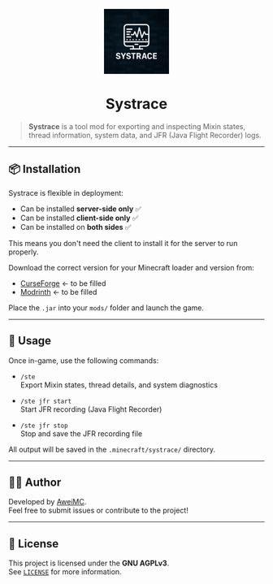 <p align="center">
  <img src="https://github.com/AweiMC/Systrace/blob/main/common/src/main/resources/assets/systrace/icon.png" width="128" height="128">
</p>

<h1 align="center">Systrace</h1>

> **Systrace** is a tool mod for exporting and inspecting Mixin states, thread information, system data, and JFR (Java Flight Recorder) logs.

---

## 📦 Installation

Systrace is flexible in deployment:

- Can be installed **server-side only** ✅  
- Can be installed **client-side only** ✅  
- Can be installed on **both sides** ✅  

This means you don't need the client to install it for the server to run properly.

Download the correct version for your Minecraft loader and version from:

- [CurseForge](https://curseforge.com/...) ← to be filled  
- [Modrinth](https://modrinth.com/...) ← to be filled  

Place the `.jar` into your `mods/` folder and launch the game.

---

## 🧪 Usage

Once in-game, use the following commands:

- `/ste`  
  Export Mixin states, thread details, and system diagnostics

- `/ste jfr start`  
  Start JFR recording (Java Flight Recorder)

- `/ste jfr stop`  
  Stop and save the JFR recording file

All output will be saved in the `.minecraft/systrace/` directory.

---

## 🧑‍💻 Author

Developed by [AweiMC](https://github.com/AweiMC).  
Feel free to submit issues or contribute to the project!

---

## 📝 License

This project is licensed under the **GNU AGPLv3**.  
See [`LICENSE`](./LICENSE) for more information.

